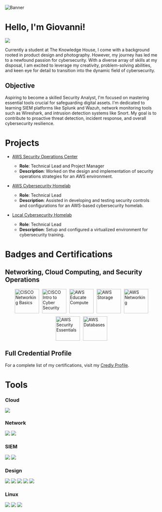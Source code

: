 ![Banner](https://drive.google.com/uc?id=13pfzUwNaKWLs1gdDCsEaWcgKXWn9I5tu)

# Hello, I'm Giovanni!
<a href="https://www.linkedin.com/in/giovanni-garcia-flores"><img src="https://img.shields.io/badge/-LinkedIn-0072b1?&style=for-the-badge&logo=linkedin&logoColor=white" /></a>

Currently a student at The Knowledge House, I come with a background rooted in product design and photography. However, my journey has led me to a newfound passion for cybersecurity. With a diverse array of skills at my disposal, I am excited to leverage my creativity, problem-solving abilities, and keen eye for detail to transition into the dynamic field of cybersecurity.

## Objective

Aspiring to become a skilled Security Analyst, I'm focused on mastering essential tools crucial for safeguarding digital assets. I'm dedicated to learning SIEM platforms like Splunk and Wazuh, network monitoring tools such as Wireshark, and intrusion detection systems like Snort. My goal is to contribute to proactive threat detection, incident response, and overall cybersecurity resilience.

# Projects

- [AWS Security Operations Center](https://github.com/GI01211/Overview)  
  - **Role**: Technical Lead and Project Manager
  - **Description**: Worked on the design and implementation of security operations strategies for an AWS environment.

- [AWS Cybersecurity Homelab](https://github.com/GI01211/Phase-2-Group-Project-Homelab)
  - **Role**: Technical Lead
  - **Description**: Assisted in developing and testing security controls and configurations for an AWS-based cybersecurity homelab.

- [Local Cybersecurity Homelab](https://github.com/GI01211/gio_github/tree/main/P1%20Homelab%20-%20Virtual%20Box)
  - **Role**: Technical Lead
  - **Description**: Setup and configured a virtualized environment for cybersecurity training.
# Badges and Certifications

## Networking, Cloud Computing, and Security Operations

<div style="display: flex; justify-content: center; flex-wrap: wrap; gap: 10px;">
  <a href="https://www.credly.com/earner/earned/badge/cedfa66c-0e6f-46b9-99d5-ba3230a87d5e">
    <img src="https://images.credly.com/size/160x160/images/5bdd6a39-3e03-4444-9510-ecff80c9ce79/image.png" alt="CISCO Networking Basics" style="width: 80px;">
  </a>
  <a href="https://www.credly.com/earner/earned/badge/8e4d0197-6e02-43ef-b967-1dc31ad45f97">
    <img src="https://images.credly.com/size/160x160/images/af8c6b4e-fc31-47c4-8dcb-eb7a2065dc5b/I2CS__1_.png" alt="CISCO Intro to Cyber Security" style="width: 80px;">
  </a>
  <a href="https://www.credly.com/earner/earned/badge/173432d8-fe25-41d5-a3a0-91396030f8d2">
    <img src="https://images.credly.com/size/160x160/images/9358115e-ead7-47c2-91e2-165b6a650a1b/image.png" alt="AWS Educate Compute" style="width: 80px;">
  </a>
  <a href="https://www.credly.com/earner/earned/badge/9fe6431f-da2c-4bcd-bfd4-d7bb8e1c7133">
    <img src="https://images.credly.com/size/160x160/images/5bf37709-4b69-4cdc-9edc-af7b3370d427/image.png" alt="AWS Storage" style="width: 80px;">
  </a>
  <a href="https://www.credly.com/earner/earned/badge/0a01038b-e7bd-41e0-a383-f72963bdc42e">
    <img src="https://images.credly.com/size/160x160/images/979e42e2-1d32-4d21-97ea-53d991ea50fb/image.png" alt="AWS Networking" style="width: 80px;">
  </a>
  <a href="https://www.credly.com/earner/earned/badge/c9d43b59-29d6-4187-9d2f-f9f8b28b5939">
    <img src="https://images.credly.com/size/160x160/images/80845928-d1f8-4549-ae9d-27676fba897e/image.png" alt="AWS Security Essentials" style="width: 80px;">
  </a>
  <a href="https://www.credly.com/earner/earned/badge/3d2d52de-3b02-40d9-ae6e-008e01dfab22">
    <img src="https://images.credly.com/size/160x160/images/6f135924-7645-4bd2-ab68-3bc0b49c7e27/image.png" alt="AWS Databases" style="width: 80px;">
  </a>
</div>

## Full Credential Profile
For a complete list of my certifications, visit my [Credly Profile](https://www.credly.com/users/giovanni-garcia-flores).

# Tools

### Cloud

<div>
    <img src="https://img.shields.io/badge/AWS-%23FF9900.svg?style=for-the-badge&logo=amazon-aws&logoColor=white" />
</div>

### Network
<div>
    <img src="https://img.shields.io/badge/-Wireshark-1679A7?&style=for-the-badge&logo=Wireshark&logoColor=white" />
    <img src="https://img.shields.io/badge/cisco-%23049fd9.svg?style=for-the-badge&logo=cisco&logoColor=black" />
</div>

### SIEM
<div>
    <img src="https://img.shields.io/badge/-Wazuh-007ACC?style=for-the-badge&logo=Wazuh&logoColor=white" />
    <img src="https://img.shields.io/badge/-Splunk-000000?&style=for-the-badge&logo=Splunk&logoColor=white" />
</div>

### Design
<div>
    <img src="https://img.shields.io/badge/Adobe%20Premiere%20Pro-9999FF.svg?style=for-the-badge&logo=Adobe%20Premiere%20Pro&logoColor=white" />
    <img src="https://img.shields.io/badge/affinityphoto-%237E4DD2.svg?style=for-the-badge&logo=affinity-photo&logoColor=white" />
    <img src="https://img.shields.io/badge/affinity%20desginer-%231B72BE.svg?style=for-the-badge&logo=affinity-designer&logoColor=white" />
    <img src="https://img.shields.io/badge/figma-%23F24E1E.svg?style=for-the-badge&logo=figma&logoColor=white" />
    <img src="https://img.shields.io/badge/Adobe%20InDesign-49021F?style=for-the-badge&logo=adobeindesign&logoColor=white)" />
</div>

### Linux
<div>
    <img src="https://img.shields.io/badge/Kali-268BEE?style=for-the-badge&logo=kalilinux&logoColor=white" />
    <img src="https://img.shields.io/badge/Ubuntu-E95420?style=for-the-badge&logo=ubuntu&logoColor=white" />
    <img src="https://img.shields.io/badge/git-%23F05033.svg?style=for-the-badge&logo=git&logoColor=white" />
</div>
